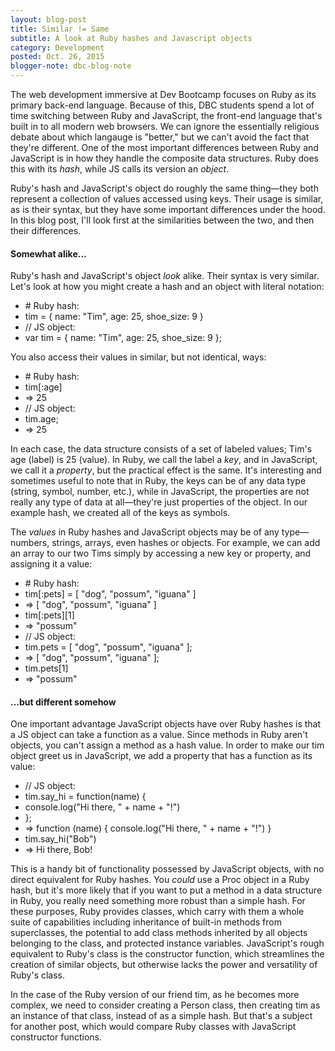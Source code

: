 ```yaml
---
layout: blog-post
title: Similar != Same
subtitle: A look at Ruby hashes and Javascript objects
category: Development
posted: Oct. 26, 2015
blogger-note: dbc-blog-note
---
```


<p>The web development immersive at Dev Bootcamp focuses on Ruby as its primary back-end language. Because of this, DBC students spend a lot of time switching between Ruby and JavaScript, the front-end language that's built in to all modern web browsers. We can ignore the essentially religious debate about which langauge is "better," but we can't avoid the fact that they're different. One of the most important differences between Ruby and JavaScript is in how they handle the composite data structures. Ruby does this with its <em>hash</em>, while JS calls its version an <em>object</em>.</p>

<p>Ruby's hash and JavaScript's object do roughly the same thing&mdash;they both represent a collection of values accessed using keys. Their usage is similar, as is their syntax, but they have some important differences under the hood. In this blog post, I'll look first at the similarities between the two, and then their differences.</p>

<h4 class="blog--section-head">Somewhat alike...</h4>

<p>Ruby's hash and JavaScript's object <em>look</em> alike. Their syntax is very similar. Let's look at how you might create a hash and an object with literal notation:</p>

<ul class="code-block">
  <li class="code-comment"># Ruby hash:</li>
  <li>tim = { name: "Tim", age: 25, shoe_size: 9 }</li>
  <li class="code-comment hdrm-more">// JS object:</li>
  <li>var tim = { name: "Tim", age: 25, shoe_size: 9 };</li>
</ul>

<p>You also access their values in similar, but not identical, ways:</p>

<ul class="code code-block">
  <li class="code-comment"># Ruby hash:</li>
  <li>tim[:age]</li>
  <li class="code-comment">=> 25</li>
  <li class="code-comment hdrm-more">// JS object:</li>
  <li>tim.age;</li>
  <li class="code-comment">=> 25</li>
</ul>

<p>In each case, the data structure consists of a set of labeled values; Tim's age (label) is 25 (value). In Ruby, we call the label a <em>key</em>, and in JavaScript, we call it a <em>property</em>, but the practical effect is the same. It's interesting and sometimes useful to note that in Ruby, the keys can be of any data type (string, symbol, number, etc.), while in JavaScript, the properties are not really any type of data at all&mdash;they're just properties of the object. In our example hash, we created all of the keys as symbols.</p>

<p>The <em>values</em> in Ruby hashes and JavaScript objects may be of any type&mdash;numbers, strings, arrays, even hashes or objects. For example, we can add an array to our two Tims simply by accessing a new key or property, and assigning it a value:</p>

<ul class="code-block">
  <li class="code-comment"># Ruby hash:</li>
  <li>tim[:pets] = [ "dog", "possum", "iguana" ]</li>
  <li class="code-comment">=> [ "dog", "possum", "iguana" ]</li>
  <li>tim[:pets][1]</li>
  <li class="code-comment">=> "possum"</li>
  <li class="code-comment hdrm-more">// JS object:</li>
  <li>tim.pets = [ "dog", "possum", "iguana" ];</li>
  <li class="code-comment">=> [ "dog", "possum", "iguana" ];</li>
  <li>tim.pets[1]</li>
  <li class="code-comment">=> "possum"</li>
</ul>

<h4 class="blog--section-head">...but different somehow</h4>

<p>One important advantage JavaScript objects have over Ruby hashes is that a JS object can take a function as a value. Since methods in Ruby aren't objects, you can't assign a method as a hash value. In order to make our tim object greet us in JavaScript, we add a property that has a function as its value:</p>

<ul class="code-block">
  <li class="code-comment">// JS object:</li>
  <li>tim.say_hi = function(name) {</li>
  <li class="code-tab">console.log("Hi there, " + name + "!")</li>
  <li>};</li>
  <li class="code-comment">=> function (name) { console.log("Hi there, " + name + "!") }</li>
  <li class="hdrm-more">tim.say_hi("Bob")</li>
  <li class="code-comment">=> Hi there, Bob!</li>
</ul>

<p>This is a handy bit of functionality possessed by JavaScript objects, with no direct equivalent for Ruby hashes. You <em>could</em> use a Proc object in a Ruby hash, but it's more likely that if you want to put a method in a data structure in Ruby, you really need something more robust than a simple hash. For these purposes, Ruby provides classes, which carry with them a whole suite of capabilities including inheritance of built-in methods from superclasses, the potential to add class methods inherited by all objects belonging to the class, and protected instance variables. JavaScript's rough equivalent to Ruby's class is the constructor function, which streamlines the creation of similar objects, but otherwise lacks the power and versatility of Ruby's class.</p>

<p>In the case of the Ruby version of our friend tim, as he becomes more complex, we need to consider creating a Person class, then creating tim as an instance of that class, instead of as a simple hash. But that's a subject for another post, which would compare Ruby classes with JavaScript constructor functions.</p>
